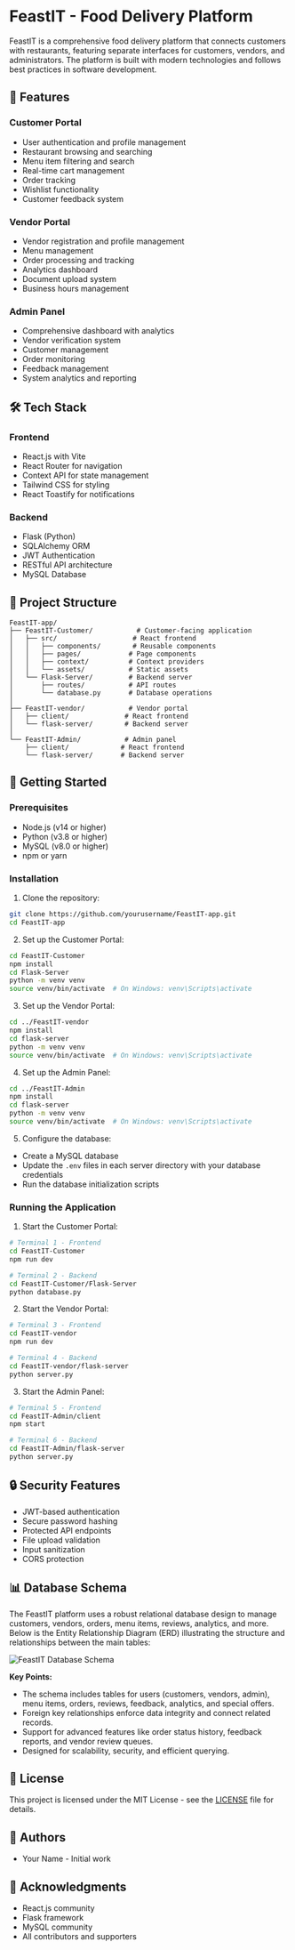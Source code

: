 # FeastIT - Food Delivery Platform

FeastIT is a comprehensive food delivery platform that connects customers with restaurants, featuring separate interfaces for customers, vendors, and administrators. The platform is built with modern technologies and follows best practices in software development.

## 🚀 Features

### Customer Portal
- User authentication and profile management
- Restaurant browsing and searching
- Menu item filtering and search
- Real-time cart management
- Order tracking
- Wishlist functionality
- Customer feedback system

### Vendor Portal
- Vendor registration and profile management
- Menu management
- Order processing and tracking
- Analytics dashboard
- Document upload system
- Business hours management

### Admin Panel
- Comprehensive dashboard with analytics
- Vendor verification system
- Customer management
- Order monitoring
- Feedback management
- System analytics and reporting

## 🛠️ Tech Stack

### Frontend
- React.js with Vite
- React Router for navigation
- Context API for state management
- Tailwind CSS for styling
- React Toastify for notifications

### Backend
- Flask (Python)
- SQLAlchemy ORM
- JWT Authentication
- RESTful API architecture
- MySQL Database

## 📁 Project Structure

```
FeastIT-app/
├── FeastIT-Customer/           # Customer-facing application
│   ├── src/                   # React frontend
│   │   ├── components/        # Reusable components
│   │   ├── pages/            # Page components
│   │   ├── context/          # Context providers
│   │   └── assets/           # Static assets
│   └── Flask-Server/         # Backend server
│       ├── routes/           # API routes
│       └── database.py       # Database operations
│
├── FeastIT-vendor/           # Vendor portal
│   ├── client/              # React frontend
│   └── flask-server/        # Backend server
│
└── FeastIT-Admin/           # Admin panel
    ├── client/             # React frontend
    └── flask-server/       # Backend server
```

## 🚀 Getting Started

### Prerequisites
- Node.js (v14 or higher)
- Python (v3.8 or higher)
- MySQL (v8.0 or higher)
- npm or yarn

### Installation

1. Clone the repository:
```bash
git clone https://github.com/yourusername/FeastIT-app.git
cd FeastIT-app
```

2. Set up the Customer Portal:
```bash
cd FeastIT-Customer
npm install
cd Flask-Server
python -m venv venv
source venv/bin/activate  # On Windows: venv\Scripts\activate
```

3. Set up the Vendor Portal:
```bash
cd ../FeastIT-vendor
npm install
cd flask-server
python -m venv venv
source venv/bin/activate  # On Windows: venv\Scripts\activate
```

4. Set up the Admin Panel:
```bash
cd ../FeastIT-Admin
npm install
cd flask-server
python -m venv venv
source venv/bin/activate  # On Windows: venv\Scripts\activate

```

5. Configure the database:
- Create a MySQL database
- Update the `.env` files in each server directory with your database credentials
- Run the database initialization scripts

### Running the Application

1. Start the Customer Portal:
```bash
# Terminal 1 - Frontend
cd FeastIT-Customer
npm run dev

# Terminal 2 - Backend
cd FeastIT-Customer/Flask-Server
python database.py
```

2. Start the Vendor Portal:
```bash
# Terminal 3 - Frontend
cd FeastIT-vendor
npm run dev

# Terminal 4 - Backend
cd FeastIT-vendor/flask-server
python server.py
```

3. Start the Admin Panel:
```bash
# Terminal 5 - Frontend
cd FeastIT-Admin/client
npm start

# Terminal 6 - Backend
cd FeastIT-Admin/flask-server
python server.py
```

## 🔒 Security Features

- JWT-based authentication
- Secure password hashing
- Protected API endpoints
- File upload validation
- Input sanitization
- CORS protection

## 📊 Database Schema

The FeastIT platform uses a robust relational database design to manage customers, vendors, orders, menu items, reviews, analytics, and more. Below is the Entity Relationship Diagram (ERD) illustrating the structure and relationships between the main tables:

![FeastIT Database Schema](assets/db-schema.png)

**Key Points:**
- The schema includes tables for users (customers, vendors, admin), menu items, orders, reviews, feedback, analytics, and special offers.
- Foreign key relationships enforce data integrity and connect related records.
- Support for advanced features like order status history, feedback reports, and vendor review queues.
- Designed for scalability, security, and efficient querying.

## 📝 License

This project is licensed under the MIT License - see the [LICENSE](LICENSE) file for details.

## 👥 Authors

- Your Name - Initial work

## 🙏 Acknowledgments

- React.js community
- Flask framework
- MySQL community
- All contributors and supporters
